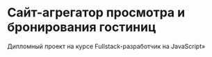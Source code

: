 # Cайт-агрегатор просмотра и бронирования гостиниц
Дипломный проект на курсе Fullstack-разработчик на JavaScript»
